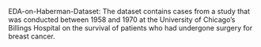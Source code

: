 EDA-on-Haberman-Dataset: 
The dataset contains cases from a study that was conducted between 1958 and 1970 at the University of Chicago’s Billings Hospital on the survival of patients who had undergone surgery for breast cancer.

